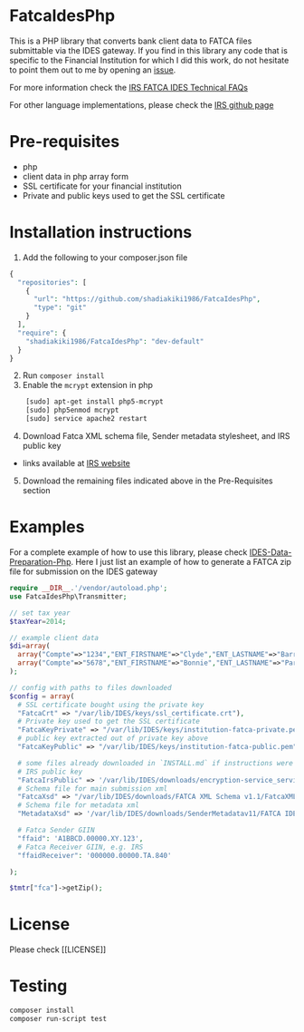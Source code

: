 # FatcaIdesPhp
This is a PHP library that converts bank client data to FATCA files submittable via the IDES gateway.
If you find in this library any code that is specific to the Financial Institution for which I did this work,
do not hesitate to point them out to me by opening an [issue](https://github.com/shadiakiki1986/FatcaIdesPhp/issues).

For more information check the [IRS FATCA IDES Technical FAQs](http://www.irs.gov/Businesses/Corporations/FATCA-IDES-Technical-FAQs)

For other language implementations, please check the [IRS github page](https://github.com/IRSgov)

# Pre-requisites
* php
* client data in php array form
* SSL certificate for your financial institution
* Private and public keys used to get the SSL certificate

# Installation instructions
1. Add the following to your composer.json file

```php
{
  "repositories": [
    {
      "url": "https://github.com/shadiakiki1986/FatcaIdesPhp",
      "type": "git"
    }
  ],
  "require": {
    "shadiakiki1986/FatcaIdesPhp": "dev-default"
  }
}
```

2. Run `composer install`
3. Enable the `mcrypt` extension in php
```bash
    [sudo] apt-get install php5-mcrypt
    [sudo] php5enmod mcrypt
    [sudo] service apache2 restart
```

4. Download Fatca XML schema file, Sender metadata stylesheet, and IRS public key
 * links available at [IRS website](http://www.irs.gov/Businesses/Corporations/FATCA-XML-Schemas-and-Business-Rules-for-Form-8966)
5. Download the remaining files indicated above in the Pre-Requisites section

# Examples
For a complete example of how to use this library, please check [IDES-Data-Preparation-Php](https://github.com/shadiakiki1986/IDES-Data-Preparation-Php). Here I just list an example of how to generate a FATCA zip file for submission on the IDES gateway

```php
require __DIR__.'/vendor/autoload.php';
use FatcaIdesPhp\Transmitter;

// set tax year
$taxYear=2014;

// example client data
$di=array(
  array("Compte"=>"1234","ENT_FIRSTNAME"=>"Clyde","ENT_LASTNAME"=>"Barrow","ENT_FATCA_ID"=>"123-1234-123","ENT_ADDRESS"=>"Some street somewhere","ResidenceCountry"=>"US","posCur"=>100000000,"cur"=>"USD"),
  array("Compte"=>"5678","ENT_FIRSTNAME"=>"Bonnie","ENT_LASTNAME"=>"Parker","ENT_FATCA_ID"=>"456-1234-123","ENT_ADDRESS"=>"Dallas, Texas","ResidenceCountry"=>"US","posCur"=>100,"cur"=>"LBP")
);

// config with paths to files downloaded
$config = array(
  # SSL certificate bought using the private key
  "FatcaCrt" => "/var/lib/IDES/keys/ssl_certificate.crt"),
  # Private key used to get the SSL certificate
  "FatcaKeyPrivate" => "/var/lib/IDES/keys/institution-fatca-private.pem",
  # public key extracted out of private key above
  "FatcaKeyPublic" => "/var/lib/IDES/keys/institution-fatca-public.pem",

  # some files already downloaded in `INSTALL.md` if instructions were followed
  # IRS public key
  "FatcaIrsPublic" => '/var/lib/IDES/downloads/encryption-service_services_irs_gov.crt',
  # Schema file for main submission xml
  "FatcaXsd" => "/var/lib/IDES/downloads/FATCA XML Schema v1.1/FatcaXML_v1.1.xsd",
  # Schema file for metadata xml
  "MetadataXsd" => '/var/lib/IDES/downloads/SenderMetadatav11/FATCA IDES SENDER FILE METADATA XML LIBRARY/FATCA-IDES-SenderFileMetadata-1.1.xsd',

  # Fatca Sender GIIN
  "ffaid": 'A1BBCD.00000.XY.123',
  # Fatca Receiver GIIN, e.g. IRS
  "ffaidReceiver": '000000.00000.TA.840'

);

$tmtr["fca"]->getZip();

```

# License
Please check [[LICENSE]]

# Testing
```bash
composer install
composer run-script test
```

